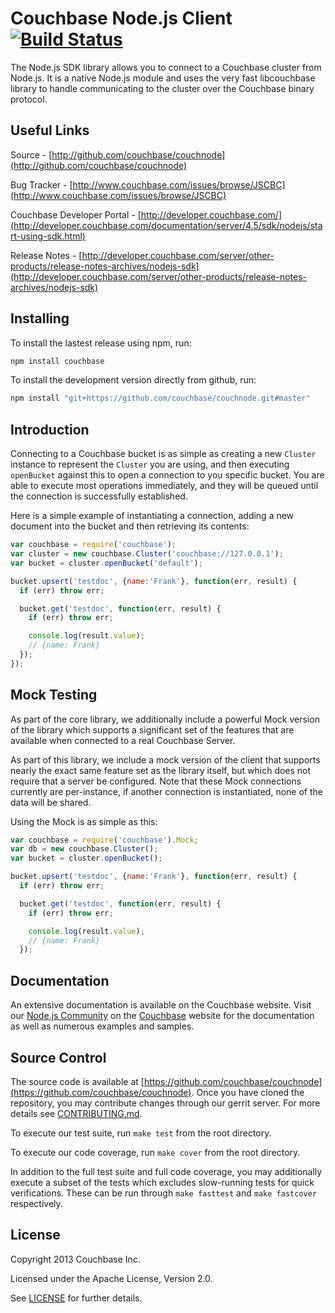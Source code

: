 # Couchbase Node.js Client [![Build Status](https://travis-ci.org/couchbase/couchnode.svg?branch=master)](https://travis-ci.org/couchbase/couchnode)

The Node.js SDK library allows you to connect to a Couchbase cluster from
Node.js. It is a native Node.js module and uses the very fast libcouchbase
library to handle communicating to the cluster over the Couchbase binary
protocol.


## Useful Links

Source - [http://github.com/couchbase/couchnode](http://github.com/couchbase/couchnode)

Bug Tracker - [http://www.couchbase.com/issues/browse/JSCBC](http://www.couchbase.com/issues/browse/JSCBC)

Couchbase Developer Portal - [http://developer.couchbase.com/](http://developer.couchbase.com/documentation/server/4.5/sdk/nodejs/start-using-sdk.html)

Release Notes - [http://developer.couchbase.com/server/other-products/release-notes-archives/nodejs-sdk](http://developer.couchbase.com/server/other-products/release-notes-archives/nodejs-sdk)

## Installing

To install the lastest release using npm, run:
```bash
npm install couchbase
```

To install the development version directly from github, run:
```bash
npm install "git+https://github.com/couchbase/couchnode.git#master"
```


## Introduction

Connecting to a Couchbase bucket is as simple as creating a new `Cluster`
instance to represent the `Cluster` you are using, and then executing
`openBucket` against this to open a connection to you specific bucket.  You
are able to execute most operations immediately, and they will be queued
until the connection is successfully established.

Here is a simple example of instantiating a connection, adding a new document
into the bucket and then retrieving its contents:

```javascript
var couchbase = require('couchbase');
var cluster = new couchbase.Cluster('couchbase://127.0.0.1');
var bucket = cluster.openBucket('default');

bucket.upsert('testdoc', {name:'Frank'}, function(err, result) {
  if (err) throw err;

  bucket.get('testdoc', function(err, result) {
    if (err) throw err;

    console.log(result.value);
    // {name: Frank}
  });
});
```


## Mock Testing

As part of the core library, we additionally include a powerful Mock version
of the library which supports a significant set of the features that are
available when connected to a real Couchbase Server.

As part of this library, we include a mock version of the client that supports
nearly the exact same feature set as the library itself, but which does not
require that a server be configured.  Note that these Mock connections currently
are per-instance, if another connection is instantiated, none of the data will
be shared.

Using the Mock is as simple as this:
```javascript
var couchbase = require('couchbase').Mock;
var db = new couchbase.Cluster();
var bucket = cluster.openBucket();

bucket.upsert('testdoc', {name:'Frank'}, function(err, result) {
  if (err) throw err;

  bucket.get('testdoc', function(err, result) {
    if (err) throw err;

    console.log(result.value);
    // {name: Frank}
  });
```


## Documentation

An extensive documentation is available on the Couchbase website.  Visit our
[Node.js Community](http://couchbase.com/communities/nodejs) on
the [Couchbase](http://couchbase.com) website for the documentation as well as
numerous examples and samples.


## Source Control

The source code is available at
[https://github.com/couchbase/couchnode](https://github.com/couchbase/couchnode).
Once you have cloned the repository, you may contribute changes through our
gerrit server.  For more details see
[CONTRIBUTING.md](https://github.com/couchbase/couchnode/blob/master/CONTRIBUTING.md).

To execute our test suite, run `make test` from the root directory.

To execute our code coverage, run `make cover` from the root directory.

In addition to the full test suite and full code coverage, you may additionally
execute a subset of the tests which excludes slow-running tests for quick
verifications.  These can be run through `make fasttest` and `make fastcover`
respectively.

## License
Copyright 2013 Couchbase Inc.

Licensed under the Apache License, Version 2.0.

See
[LICENSE](https://github.com/couchbase/couchnode/blob/master/LICENSE)
for further details.
